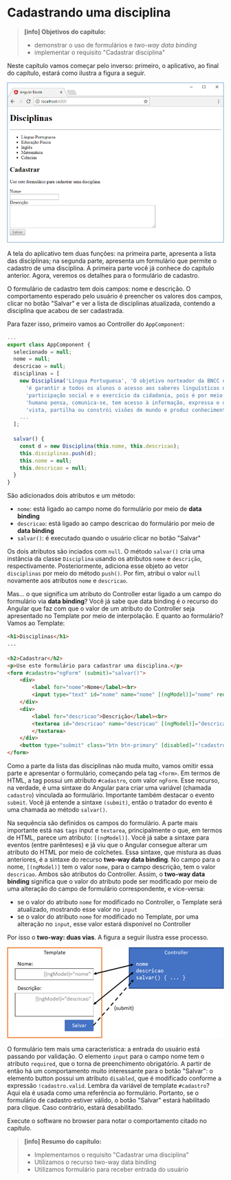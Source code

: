 # Cadastrando uma disciplina

> **\[info\] Objetivos do capítulo:**
>
> * demonstrar o uso de formulários e _two-way data binding_
> * implementar o requisito "Cadastrar disciplina"

Neste capítulo vamos começar pelo inverso: primeiro, o aplicativo, ao final do capítulo, estará como ilustra a figura a seguir.

![Tela do software apresentando a lista das disciplinas e o formulário de cadastro](/assets/software-cadastrando-disciplina-browser.png)

A tela do aplicativo tem duas funções: na primeira parte, apresenta a lista das disciplinas; na segunda parte, apresenta um formulário que permite o cadastro de uma disciplina. A primeira parte você já conhece do capítulo anterior. Agora, veremos os detalhes para o formulário de cadastro.

O formulário de cadastro tem dois campos: nome e descrição. O comportamento esperado pelo usuário é preencher os valores dos campos, clicar no botão "Salvar" e ver a lista de disciplinas atualizada, contendo a disciplina que acabou de ser cadastrada.

Para fazer isso, primeiro vamos ao Controller do `AppComponent`:

```typescript
...
export class AppComponent {
  selecionado = null;
  nome = null;
  descricao = null;
  disciplinas = [
    new Disciplina('Língua Portuguesa', 'O objetivo norteador da BNCC de Língua Portuguesa ' +
      'é garantir a todos os alunos o acesso aos saberes linguísticos necessários para a ' +
      'participação social e o exercício da cidadania, pois é por meio da língua que o ser ' +
      'humano pensa, comunica-se, tem acesso à informação, expressa e defende pontos de ' +
      'vista, partilha ou constrói visões de mundo e produz conhecimento.'),
    ...
  ];

  salvar() {
    const d = new Disciplina(this.nome, this.descricao);
    this.disciplinas.push(d);
    this.nome = null;
    this.descricao = null;
  }
}
```

São adicionados dois atributos e um método:

* `nome`: está ligado ao campo nome do formulário por meio de **data binding**
* `descricao`: está ligado ao campo descricao do formulário por meio de **data binding**
* `salvar()`: é executado quando o usuário clicar no botão "Salvar"

Os dois atributos são inciados com `null`. O método `salvar()` cria uma instância da classe `Disciplina` usando os atributos `nome` e `descrição`, respectivamente. Posteriormente, adiciona esse objeto ao vetor `disciplinas` por meio do método `push()`. Por fim, atribui o valor `null` novamente aos atributos `nome` e `descricao`.

Mas... o que significa um atributo do Controller estar ligado a um campo do formulário via **data binding**? Você já sabe que data binding é o recurso do Angular que faz com que o valor de um atributo do Controller seja apresentado no Template por meio de interpolação. E quanto ao formulário? Vamos ao Template:

```html
<h1>Disciplinas</h1>
...

<h2>Cadastrar</h2>
<p>Use este formulário para cadastrar uma disciplina.</p>
<form #cadastro="ngForm" (submit)="salvar()">
    <div>
        <label for="nome">Nome</label><br>
        <input type="text" id="nome" name="nome" [(ngModel)]="nome" required>
    </div>
    <div>
        <label for="descricao">Descrição</label><br>
        <textarea id="descricao" name="descricao" [(ngModel)]="descricao" cols="70" rows="5">
        </textarea>
    </div>
    <button type="submit" class="btn btn-primary" [disabled]="!cadastro.valid">Salvar</button>
</form>
```

Como a parte da lista das disciplinas não muda muito, vamos omitir essa parte e apresentar o formulário, começando pela tag `<form>`. Em termos de HTML, a tag possui um atributo `#cadastro`, com valor `ngForm`. Esse recurso, na verdade, é uma sintaxe do Angular para criar uma variável \(chamada `cadastro`\) vinculada ao formulário. Importante também destacar o evento `submit`. Você já entende a sintaxe `(submit)`, então o tratador do evento é uma chamada ao método `salvar()`.

Na sequência são definidos os campos do formulário. A parte mais importante está nas `tags` input e `textarea`, principalmente o que, em termos de HTML, parece um atributo: `[(ngModel)]`. Você já sabe a sintaxe para eventos \(entre parênteses\) e já viu que o Angular consegue alterar um atributo do HTML por meio de colchetes. Essa sintaxe, que mistura as duas anteriores, é a sintaxe do recurso **two-way data binding**. No campo para o nome, `[(ngModel)]` tem o valor `nome`, para o campo descrição, tem o valor `descricao`. Ambos são atributos do Controller. Assim, o **two-way data binding** significa que o valor do atributo pode ser modificado por meio de uma alteração do campo de formulário correspondente, e vice-versa:

* se o valor do atributo `nome` for modificado no Controller, o Template será atualizado, mostrando esse valor no `input`
* se o valor do atributo `nome` for modificado no Template, por uma alteração no `input`, esse valor estará disponível no Controller

Por isso o **two-way: duas vias**. A figura a seguir ilustra esse processo.

![Ilustração do two-way data binding, ligando formulário e Controller](/assets/formularios-two-way-data-binding.png)

O formulário tem mais uma característica: a entrada do usuário está passando por validação. O elemento `input` para o campo nome tem o atributo `required`, que o torna de preenchimento obrigatório. A partir de então há um comportamento muito interessante para o botão "Salvar": o elemento button possui um atributo `disabled`, que é modificado conforme a expressão `!cadastro.valid`. Lembra da variável de template `#cadastro`? Aqui ela é usada como uma referência ao formulário. Portanto, se o formulário de cadastro estiver válido, o botão "Salvar" estará habilitado para clique. Caso contrário, estará desabilitado.

Execute o software no browser para notar o comportamento citado no capítulo.

> **\[info\] Resumo do capítulo:**
>
> * Implementamos o requisito "Cadastrar uma disciplina"
> * Utilizamos o recurso two-way data binding
> * Utilizamos formulário para receber entrada do usuário



